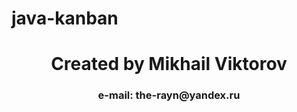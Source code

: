 # java-kanban

<h1 align="center">Created by Mikhail Viktorov</a> 
</h1>
<h3 align="center">e-mail: the-rayn@yandex.ru</h3>


